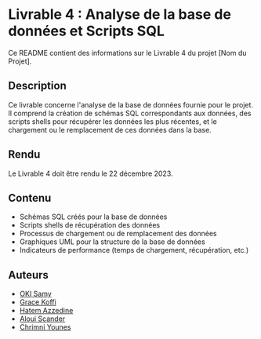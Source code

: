 # Livrable 4 : Analyse de la base de données et Scripts SQL

Ce README contient des informations sur le Livrable 4 du projet [Nom du Projet].

## Description

Ce livrable concerne l'analyse de la base de données fournie pour le projet. Il comprend la création de schémas SQL correspondants aux données, des scripts shells pour récupérer les données les plus récentes, et le chargement ou le remplacement de ces données dans la base.

## Rendu

Le Livrable 4 doit être rendu le 22 décembre 2023.

## Contenu

- Schémas SQL créés pour la base de données
- Scripts shells de récupération des données
- Processus de chargement ou de remplacement des données
- Graphiques UML pour la structure de la base de données
- Indicateurs de performance (temps de chargement, récupération, etc.)

## Auteurs

- [OKI Samy](https://github.com/Samy93000)
- [Grace Koffi](https://github.com/GraceKoffi)
- [Hatem Azzedine](https://github.com/azzedineh27)
- [Aloui Scander](https://github.com/a-scander)
- [Chrimni Younes](https://github.com/youneschrimni)

